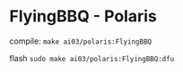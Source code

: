 # FlyingBBQ - Polaris

compile:
`make ai03/polaris:FlyingBBQ`

flash
`sudo make ai03/polaris:FlyingBBQ:dfu`
